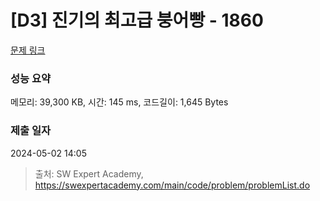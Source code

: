 # [D3] 진기의 최고급 붕어빵 - 1860 

[문제 링크](https://swexpertacademy.com/main/code/problem/problemDetail.do?contestProbId=AV5LsaaqDzYDFAXc) 

### 성능 요약

메모리: 39,300 KB, 시간: 145 ms, 코드길이: 1,645 Bytes

### 제출 일자

2024-05-02 14:05



> 출처: SW Expert Academy, https://swexpertacademy.com/main/code/problem/problemList.do